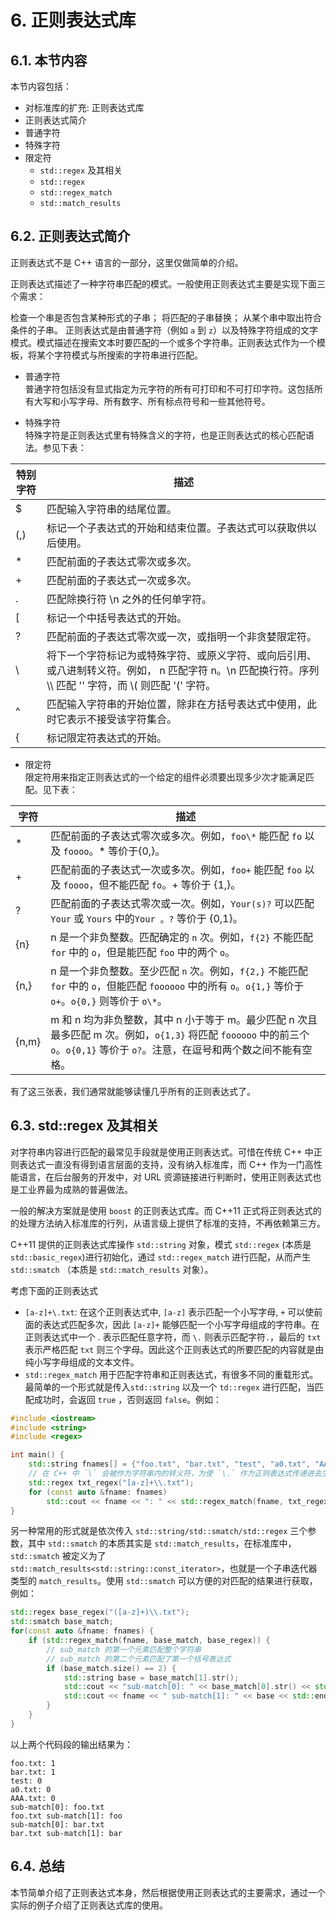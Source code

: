 # 6. 正则表达式库
## 6.1. 本节内容
本节内容包括：

- 对标准库的扩充: 正则表达式库
- 正则表达式简介
- 普通字符
- 特殊字符
- 限定符
	- `std::regex` 及其相关
	- `std::regex`
	- `std::regex_match`
	- `std::match_results`
## 6.2. 正则表达式简介
正则表达式不是 C++ 语言的一部分，这里仅做简单的介绍。

正则表达式描述了一种字符串匹配的模式。一般使用正则表达式主要是实现下面三个需求：

检查一个串是否包含某种形式的子串；
将匹配的子串替换；
从某个串中取出符合条件的子串。
正则表达式是由普通字符（例如 `a` 到 `z`）以及特殊字符组成的文字模式。模式描述在搜索文本时要匹配的一个或多个字符串。正则表达式作为一个模板，将某个字符模式与所搜索的字符串进行匹配。
- 普通字符  
普通字符包括没有显式指定为元字符的所有可打印和不可打印字符。这包括所有大写和小写字母、所有数字、所有标点符号和一些其他符号。

- 特殊字符  
特殊字符是正则表达式里有特殊含义的字符，也是正则表达式的核心匹配语法。参见下表：

特别字符 | 描述
-------- | -------------------
$        | 匹配输入字符串的结尾位置。
(,)      | 标记一个子表达式的开始和结束位置。子表达式可以获取供以后使用。
\*       | 匹配前面的子表达式零次或多次。
\+       | 匹配前面的子表达式一次或多次。
.        | 匹配除换行符 \n 之外的任何单字符。
[        | 标记一个中括号表达式的开始。
?        | 匹配前面的子表达式零次或一次，或指明一个非贪婪限定符。
\        | 将下一个字符标记为或特殊字符、或原义字符、或向后引用、或八进制转义符。例如， n 匹配字符 n。\n 匹配换行符。序列 \\\\ 匹配 '\' 字符，而 \\\( 则匹配 '(' 字符。
^        | 匹配输入字符串的开始位置，除非在方括号表达式中使用，此时它表示不接受该字符集合。
{        | 标记限定符表达式的开始。

- 限定符  
限定符用来指定正则表达式的一个给定的组件必须要出现多少次才能满足匹配。见下表：

字符  | 描述
----  | -----
\*    | 匹配前面的子表达式零次或多次。例如，`foo\*` 能匹配 `fo` 以及 `foooo`。\* 等价于{0,}。
\+     | 匹配前面的子表达式一次或多次。例如，`foo+` 能匹配 `foo` 以及 `foooo`，但不能匹配 `fo`。+ 等价于 {1,}。
?     | 匹配前面的子表达式零次或一次。例如，`Your(s)?` 可以匹配 `Your` 或 `Yours` 中的`Your 。?` 等价于 {0,1}。
{n}   | n 是一个非负整数。匹配确定的 `n` 次。例如，`f{2}` 不能匹配 `for` 中的 `o`，但是能匹配 `foo` 中的两个 `o`。
{n,}  | n 是一个非负整数。至少匹配 `n` 次。例如，`f{2,}` 不能匹配 `for` 中的 `o`，但能匹配 `foooooo` 中的所有 `o`。`o{1,}` 等价于 `o+`。`o{0,}` 则等价于 `o\*`。
{n,m} | m 和 n 均为非负整数，其中 n 小于等于 m。最少匹配 n 次且最多匹配 m 次。例如，`o{1,3}` 将匹配 `foooooo` 中的前三个 `o`。`o{0,1}` 等价于 `o?`。注意，在逗号和两个数之间不能有空格。

有了这三张表，我们通常就能够读懂几乎所有的正则表达式了。

## 6.3. std::regex 及其相关
对字符串内容进行匹配的最常见手段就是使用正则表达式。可惜在传统 C++ 中正则表达式一直没有得到语言层面的支持，没有纳入标准库，而 C++ 作为一门高性能语言，在后台服务的开发中，对 URL 资源链接进行判断时，使用正则表达式也是工业界最为成熟的普遍做法。

一般的解决方案就是使用 `boost` 的正则表达式库。而 C++11 正式将正则表达式的的处理方法纳入标准库的行列，从语言级上提供了标准的支持，不再依赖第三方。

C++11 提供的正则表达式库操作 `std::string` 对象，模式 `std::regex` (本质是 `std::basic_regex`)进行初始化，通过 `std::regex_match` 进行匹配，从而产生 `std::smatch` （本质是 `std::match_results` 对象）。

考虑下面的正则表达式

- `[a-z]+\.txt`: 在这个正则表达式中, `[a-z]` 表示匹配一个小写字母, `+` 可以使前面的表达式匹配多次，因此 `[a-z]+` 能够匹配一个小写字母组成的字符串。在正则表达式中一个 . 表示匹配任意字符，而 `\.` 则表示匹配字符`.`，最后的 `txt` 表示严格匹配 `txt` 则三个字母。因此这个正则表达式的所要匹配的内容就是由纯小写字母组成的文本文件。
- `std::regex_match` 用于匹配字符串和正则表达式，有很多不同的重载形式。最简单的一个形式就是传入`std::string` 以及一个 `td::regex` 进行匹配，当匹配成功时，会返回 `true` ，否则返回 `false`。例如：
```cpp
#include <iostream>
#include <string>
#include <regex>

int main() {
    std::string fnames[] = {"foo.txt", "bar.txt", "test", "a0.txt", "AAA.txt"};
    // 在 C++ 中 `\` 会被作为字符串内的转义符，为使 `\.` 作为正则表达式传递进去生效，需要对 `\` 进行二次转义，从而有 `\\.`
    std::regex txt_regex("[a-z]+\\.txt");
    for (const auto &fname: fnames)
        std::cout << fname << ": " << std::regex_match(fname, txt_regex) << std::endl;
}
```
另一种常用的形式就是依次传入 `std::string/std::smatch/std::regex` 三个参数，其中 `std::smatch` 的本质其实是 `std::match_results`，在标准库中， `std::smatch` 被定义为了 `std::match_results<std::string::const_iterator>`，也就是一个子串迭代器类型的 `match_results`。使用 `std::smatch` 可以方便的对匹配的结果进行获取，例如：
```cpp
std::regex base_regex("([a-z]+)\\.txt");
std::smatch base_match;
for(const auto &fname: fnames) {
    if (std::regex_match(fname, base_match, base_regex)) {
        // sub_match 的第一个元素匹配整个字符串
        // sub_match 的第二个元素匹配了第一个括号表达式
        if (base_match.size() == 2) {
            std::string base = base_match[1].str();
            std::cout << "sub-match[0]: " << base_match[0].str() << std::endl;
            std::cout << fname << " sub-match[1]: " << base << std::endl;
        }
    }
}
```
以上两个代码段的输出结果为：
```
foo.txt: 1
bar.txt: 1
test: 0
a0.txt: 0
AAA.txt: 0
sub-match[0]: foo.txt
foo.txt sub-match[1]: foo
sub-match[0]: bar.txt
bar.txt sub-match[1]: bar
```
## 6.4. 总结
本节简单介绍了正则表达式本身，然后根据使用正则表达式的主要需求，通过一个实际的例子介绍了正则表达式库的使用。
